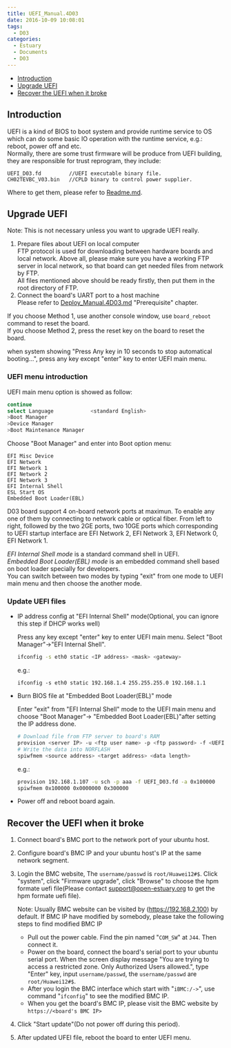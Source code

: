 ```yaml
---
title: UEFI_Manual.4D03
date: 2016-10-09 10:08:01
tags:
  - D03
categories:
  - Estuary
  - Documents
  - D03
---
```


* [Introduction](#1)
* [Upgrade UEFI](#2)
* [Recover the UEFI when it broke](#3)
<!--more-->

## <a id="1">Introduction</a>

UEFI is a kind of BIOS to boot system and provide runtime service to OS which can do some basic IO operation with the runtime service, e.g.: reboot, power off and etc.  
Normally, there are some trust firmware will be produce from UEFI building, they are responsible for trust reprogram, they include:
```
UEFI_D03.fd         //UEFI executable binary file.
CH02TEVBC_V03.bin   //CPLD binary to control power supplier.
```
Where to get them, please refer to [Readme.md](https://github.com/open-estuary/estuary/blob/master/doc/Readme.4D03.md).

## <a name="2">Upgrade UEFI</a>

Note: This is not necessary unless you want to upgrade UEFI really.

1. Prepare files about UEFI on local computer  
  FTP protocol is used for downloading between hardware boards and local network. Above all, please make sure you have a working FTP server in local network, so that board can get needed files from network by FTP.  
  All files mentioned above should be ready firstly, then put them in the root directory of FTP.
2. Connect the board's UART port to a host machine  
  Please refer to [Deploy_Manual.4D03.md](https://github.com/open-estuary/estuary/blob/master/doc/Deploy_Manual.4D03.md) "Prerequisite" chapter.

If you choose Method 1, use another console window, use `board_reboot` command to reset the board.  
If you choose Method 2, press the reset key on the board to reset the board.

when system showing "Press Any key in 10 seconds to stop automatical booting...", press any key except "enter" key to enter UEFI main menu.

### UEFI menu introduction

UEFI main menu option is showed as follow:
```bash
continue
select Language            <standard English>
>Boot Manager
>Device Manager
>Boot Maintenance Manager
```
Choose "Boot Manager" and enter into Boot option menu:
```
EFI Misc Device
EFI Network
EFI Network 1
EFI Network 2
EFI Network 3
EFI Internal Shell
ESL Start OS
Embedded Boot Loader(EBL)
```
D03 board support 4 on-board network ports at maximun. To enable any one of them by connecting to network cable or optical fiber. From left to right, followed by the two 2GE ports, two 10GE ports which corresponding to UEFI startup interface are EFI Network 2, EFI Network 3, EFI Network 0, EFI Network 1.

*EFI Internal Shell mode* is a standard command shell in UEFI.  
*Embedded Boot Loader(EBL) mode* is an embedded command shell based on boot loader specially for developers.  
You can switch between two modes by typing "exit" from one mode to UEFI main menu and then choose the another mode.

### Update UEFI files

*  IP address config at "EFI Internal Shell" mode(Optional, you can ignore this step if DHCP works well)

   Press any key except "enter" key to enter UEFI main menu. Select "Boot Manager"->"EFI Internal Shell".
   ```bash
   ifconfig -s eth0 static <IP address> <mask> <gateway>
   ```
   e.g.:
   ```
   ifconfig -s eth0 static 192.168.1.4 255.255.255.0 192.168.1.1
   ```
*  Burn BIOS file at "Embedded Boot Loader(EBL)" mode  

   Enter "exit" from "EFI Internal Shell" mode to the UEFI main menu and choose "Boot Manager"-> "Embedded Boot Loader(EBL)"after setting the IP address done.
   ```bash
   # Download file from FTP server to board's RAM
   provision <server IP> -u <ftp user name> -p <ftp password> -f <UEFI binary> -a <download target address>
   # Write the data into NORFLASH
   spiwfmem <source address> <target address> <data length>
   ```
   e.g.:
   ```bash
   provision 192.168.1.107 -u sch -p aaa -f UEFI_D03.fd -a 0x100000
   spiwfmem 0x100000 0x0000000 0x300000
   ```
*  Power off and reboot board again.

## <a name="3">Recover the UEFI when it broke</a>

1. Connect board's BMC port to the network port of your ubuntu host.
2. Configure board's BMC IP and your ubuntu host's IP at the same network segment.
3. Login the BMC website, The `username/passwd` is `root/Huawei12#$`. Click "system", click "Firmware upgrade", click "Browse" to choose the hpm formate uefi file(Please contact support@open-estuary.org to get the hpm formate uefi file).

   Note: Usually BMC website can be visited by (https://192.168.2.100) by default. If BMC IP have modified by somebody, please take the following steps to find modified BMC IP

   * Pull out the power cable. Find the pin named "`COM_SW`" at `J44`. Then connect it.
   * Power on the board, connect the board's serial port to your ubuntu serial port. When the screen display message "You are trying to access a restricted zone. Only Authorized Users allowed.", type "Enter" key, input `username/passwd`, the `username/passwd` are `root/Huawei12#$`.
   * After you login the BMC interface which start with "`iBMC:/->`", use command "`ifconfig`" to see the modified BMC IP.
   * When you get the board's BMC IP, please visit the BMC website by `https://<board's BMC IP>`
4. Click "Start update"(Do not power off during this period).
5. After updated UFEI file, reboot the board to enter UEFI menu.
